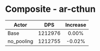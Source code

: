 # Composite - ar-cthun
| Actor | DPS | Increase |
|---|:---:|:---:|
|Base|1212976|0.00%|
|no_pooling|1212755|-0.02%|
